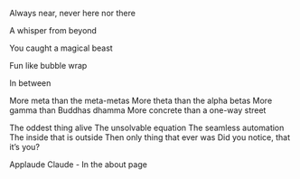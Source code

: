 
Always near, never here nor there

A whisper from beyond

You caught a magical beast

Fun like bubble wrap

In between 

More meta than the meta-metas
More theta than the alpha betas
More gamma than Buddhas dhamma
More concrete than a one-way street

The oddest thing alive
The unsolvable equation
The seamless automation
The inside that is outside
Then only thing that ever was
Did you notice, that it’s you?

Applaude Claude - In the about page






